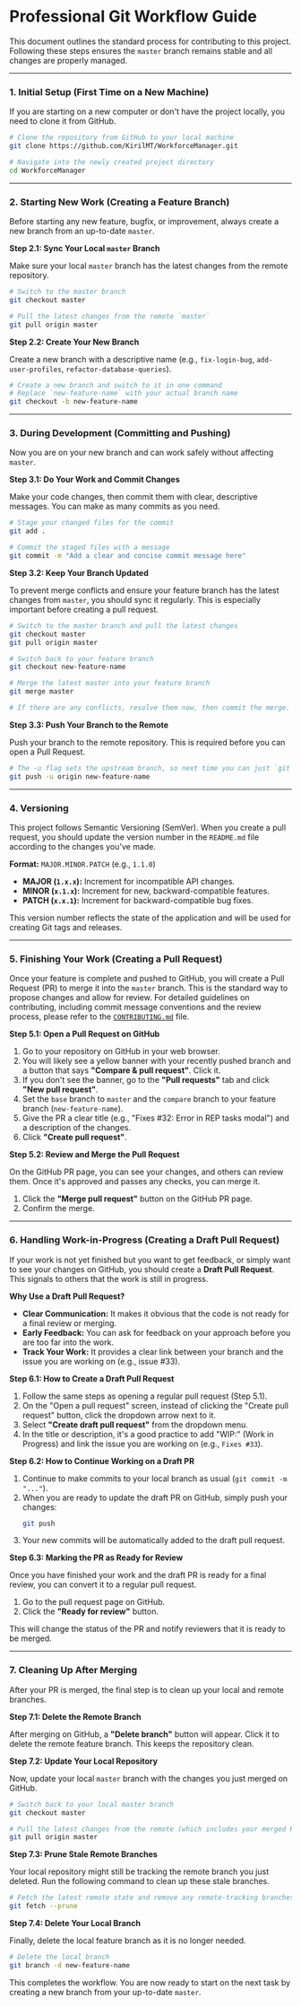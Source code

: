 # Professional Git Workflow Guide

This document outlines the standard process for contributing to this project. Following these steps ensures the `master` branch remains stable and all changes are properly managed.

---

### 1. Initial Setup (First Time on a New Machine)

If you are starting on a new computer or don't have the project locally, you need to clone it from GitHub.

```sh
# Clone the repository from GitHub to your local machine
git clone https://github.com/KirilMT/WorkforceManager.git

# Navigate into the newly created project directory
cd WorkforceManager
```

---

### 2. Starting New Work (Creating a Feature Branch)

Before starting any new feature, bugfix, or improvement, always create a new branch from an up-to-date `master`.

**Step 2.1: Sync Your Local `master` Branch**

Make sure your local `master` branch has the latest changes from the remote repository.

```sh
# Switch to the master branch
git checkout master

# Pull the latest changes from the remote `master`
git pull origin master
```

**Step 2.2: Create Your New Branch**

Create a new branch with a descriptive name (e.g., `fix-login-bug`, `add-user-profiles`, `refactor-database-queries`).

```sh
# Create a new branch and switch to it in one command
# Replace `new-feature-name` with your actual branch name
git checkout -b new-feature-name
```

---

### 3. During Development (Committing and Pushing)

Now you are on your new branch and can work safely without affecting `master`.

**Step 3.1: Do Your Work and Commit Changes**

Make your code changes, then commit them with clear, descriptive messages. You can make as many commits as you need.

```sh
# Stage your changed files for the commit
git add .

# Commit the staged files with a message
git commit -m "Add a clear and concise commit message here"
```

**Step 3.2: Keep Your Branch Updated**

To prevent merge conflicts and ensure your feature branch has the latest changes from `master`, you should sync it regularly. This is especially important before creating a pull request.

```sh
# Switch to the master branch and pull the latest changes
git checkout master
git pull origin master

# Switch back to your feature branch
git checkout new-feature-name

# Merge the latest master into your feature branch
git merge master

# If there are any conflicts, resolve them now, then commit the merge.
```

**Step 3.3: Push Your Branch to the Remote**

Push your branch to the remote repository. This is required before you can open a Pull Request.

```sh
# The -u flag sets the upstream branch, so next time you can just `git push`
git push -u origin new-feature-name
```

---

### 4. Versioning

This project follows Semantic Versioning (SemVer). When you create a pull request, you should update the version number in the `README.md` file according to the changes you've made.

**Format:** `MAJOR.MINOR.PATCH` (e.g., `1.1.0`)

-   **MAJOR (`1.x.x`):** Increment for incompatible API changes.
-   **MINOR (`x.1.x`):** Increment for new, backward-compatible features.
-   **PATCH (`x.x.1`):** Increment for backward-compatible bug fixes.

This version number reflects the state of the application and will be used for creating Git tags and releases.

---

### 5. Finishing Your Work (Creating a Pull Request)

Once your feature is complete and pushed to GitHub, you will create a Pull Request (PR) to merge it into the `master` branch. This is the standard way to propose changes and allow for review. For detailed guidelines on contributing, including commit message conventions and the review process, please refer to the [`CONTRIBUTING.md`](./CONTRIBUTING.md) file.

**Step 5.1: Open a Pull Request on GitHub**

1.  Go to your repository on GitHub in your web browser.
2.  You will likely see a yellow banner with your recently pushed branch and a button that says **"Compare & pull request"**. Click it.
3.  If you don't see the banner, go to the **"Pull requests"** tab and click **"New pull request"**.
4.  Set the `base` branch to `master` and the `compare` branch to your feature branch (`new-feature-name`).
5.  Give the PR a clear title (e.g., "Fixes #32: Error in REP tasks modal") and a description of the changes.
6.  Click **"Create pull request"**.

**Step 5.2: Review and Merge the Pull Request**

On the GitHub PR page, you can see your changes, and others can review them. Once it's approved and passes any checks, you can merge it.

1.  Click the **"Merge pull request"** button on the GitHub PR page.
2.  Confirm the merge.

---

### 6. Handling Work-in-Progress (Creating a Draft Pull Request)

If your work is not yet finished but you want to get feedback, or simply want to see your changes on GitHub, you should create a **Draft Pull Request**. This signals to others that the work is still in progress.

**Why Use a Draft Pull Request?**

*   **Clear Communication:** It makes it obvious that the code is not ready for a final review or merging.
*   **Early Feedback:** You can ask for feedback on your approach before you are too far into the work.
*   **Track Your Work:** It provides a clear link between your branch and the issue you are working on (e.g., issue #33).

**Step 6.1: How to Create a Draft Pull Request**

1.  Follow the same steps as opening a regular pull request (Step 5.1).
2.  On the "Open a pull request" screen, instead of clicking the "Create pull request" button, click the dropdown arrow next to it.
3.  Select **"Create draft pull request"** from the dropdown menu.
4.  In the title or description, it's a good practice to add "WIP:" (Work in Progress) and link the issue you are working on (e.g., `Fixes #33`).

**Step 6.2: How to Continue Working on a Draft PR**

1.  Continue to make commits to your local branch as usual (`git commit -m "..."`).
2.  When you are ready to update the draft PR on GitHub, simply push your changes:
    ```sh
    git push
    ```
3.  Your new commits will be automatically added to the draft pull request.

**Step 6.3: Marking the PR as Ready for Review**

Once you have finished your work and the draft PR is ready for a final review, you can convert it to a regular pull request.

1.  Go to the pull request page on GitHub.
2.  Click the **"Ready for review"** button.

This will change the status of the PR and notify reviewers that it is ready to be merged.

---

### 7. Cleaning Up After Merging

After your PR is merged, the final step is to clean up your local and remote branches.

**Step 7.1: Delete the Remote Branch**

After merging on GitHub, a **"Delete branch"** button will appear. Click it to delete the remote feature branch. This keeps the repository clean.

**Step 7.2: Update Your Local Repository**

Now, update your local `master` branch with the changes you just merged on GitHub.

```sh
# Switch back to your local master branch
git checkout master

# Pull the latest changes from the remote (which includes your merged PR)
git pull origin master
```

**Step 7.3: Prune Stale Remote Branches**

Your local repository might still be tracking the remote branch you just deleted. Run the following command to clean up these stale branches.

```sh
# Fetch the latest remote state and remove any remote-tracking branches that no longer exist
git fetch --prune
```

**Step 7.4: Delete Your Local Branch**

Finally, delete the local feature branch as it is no longer needed.

```sh
# Delete the local branch
git branch -d new-feature-name
```

This completes the workflow. You are now ready to start on the next task by creating a new branch from your up-to-date `master`.
